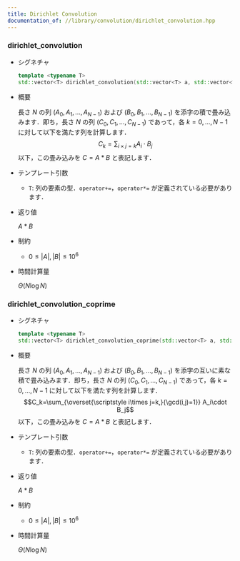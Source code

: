 ```yaml
---
title: Dirichlet Convolution
documentation_of: //library/convolution/dirichlet_convolution.hpp
---
```


### dirichlet_convolution

- シグネチャ

  ```cpp
  template <typename T>
  std::vector<T> dirichlet_convolution(std::vector<T> a, std::vector<T> b)
  ```

- 概要

  長さ $N$ の列 $(A_0,A_1,\ldots,A_{N-1})$ および $(B_0,B_1,\ldots,B_{N-1})$ を添字の積で畳み込みます．即ち，長さ $N$ の列 $(C_0,C_1,\ldots,C_{N-1})$ であって，各 $k=0,\ldots,N-1$ に対して以下を満たす列を計算します．
  $$C_k=\sum_{i\times j=k} A_i\cdot B_j$$
  以下，この畳み込みを $C=A\ast B$ と表記します．

- テンプレート引数

  - `T`: 列の要素の型．`operator+=`，`operator*=` が定義されている必要があります．

- 返り値
  
  $A\ast B$

- 制約

  - $0\leq |A|,|B|\leq 10^6$

- 時間計算量

  $\Theta(N\log N)$

### dirichlet_convolution_coprime

- シグネチャ

  ```cpp
  template <typename T>
  std::vector<T> dirichlet_convolution_coprime(std::vector<T> a, std::vector<T> b)
  ```

- 概要

  長さ $N$ の列 $(A_0,A_1,\ldots,A_{N-1})$ および $(B_0,B_1,\ldots,B_{N-1})$ を添字の互いに素な積で畳み込みます．即ち，長さ $N$ の列 $(C_0,C_1,\ldots,C_{N-1})$ であって，各 $k=0,\ldots,N-1$ に対して以下を満たす列を計算します．
  $$C_k=\sum_{\overset{\scriptstyle i\times j=k,}{\gcd(i,j)=1}} A_i\cdot B_j$$
  以下，この畳み込みを $C=A\ast B$ と表記します．

- テンプレート引数

  - `T`: 列の要素の型．`operator+=`，`operator*=` が定義されている必要があります．

- 返り値
  
  $A\ast B$

- 制約

  - $0\leq |A|,|B|\leq 10^6$

- 時間計算量

  $\Theta(N\log N)$